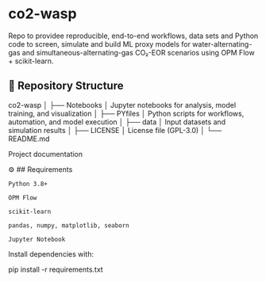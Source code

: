 # co2-wasp
Repo to providee reproducible, end-to-end workflows, data sets and Python code to screen, simulate and build ML proxy models for water-alternating-gas and simultaneous-alternating-gas CO₂-EOR scenarios using OPM Flow + scikit-learn.


## 📂 Repository Structure

co2-wasp
│
├── Notebooks
│ Jupyter notebooks for analysis, model training, and visualization
│
├── PYfiles
│ Python scripts for workflows, automation, and model execution
│
├── data
│ Input datasets and simulation results
│
├── LICENSE
│ License file (GPL-3.0)
│
└── README.md

Project documentation


⚙️ ## Requirements

    Python 3.8+

    OPM Flow

    scikit-learn

    pandas, numpy, matplotlib, seaborn

    Jupyter Notebook

Install dependencies with:

pip install -r requirements.txt




